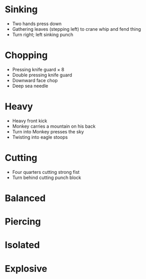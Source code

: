 # Sinking

* Two hands press down
* Gathering leaves (stepping left) to crane whip and fend thing
* Turn right; left sinking punch

# Chopping

* Pressing knife guard × 8
* Double pressing knife guard
* Downward face chop
* Deep sea needle

# Heavy

* Heavy front kick
* Monkey carries a mountain on his back
* Turn into Monkey presses the sky
* Twisting into eagle stoops

# Cutting

* Four quarters cutting strong fist
* Turn behind cutting punch block

# Balanced

# Piercing

# Isolated

# Explosive
